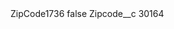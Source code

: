 <?xml version="1.0" encoding="UTF-8"?>
<CustomMetadata xmlns="http://soap.sforce.com/2006/04/metadata" xmlns:xsi="http://www.w3.org/2001/XMLSchema-instance" xmlns:xsd="http://www.w3.org/2001/XMLSchema">
    <label>ZipCode1736</label>
    <protected>false</protected>
    <values>
        <field>Zipcode__c</field>
        <value xsi:type="xsd:string">30164</value>
    </values>
</CustomMetadata>
